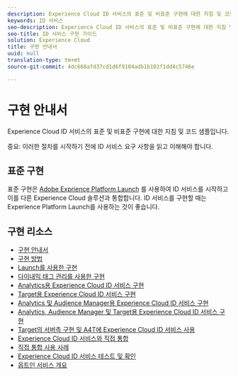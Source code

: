 ```yaml
---
description: Experience Cloud ID 서비스의 표준 및 비표준 구현에 대한 지침 및 코드 샘플입니다.
keywords: ID 서비스
seo-description: Experience Cloud ID 서비스의 표준 및 비표준 구현에 대한 지침 및 코드 샘플입니다.
seo-title: ID 서비스 구현 가이드
solution: Experience Cloud
title: 구현 안내서
uuid: null
translation-type: tm+mt
source-git-commit: 4dc668afd37cd1d6f9104adb1b102f1dd4c5746e

---
```



# 구현 안내서

Experience Cloud ID 서비스의 표준 및 비표준 구현에 대한 지침 및 코드 샘플입니다.

중요: 이러한 절차를 시작하기 전에 ID 서비스 요구 사항을 읽고 이해해야 합니다.

## 표준 구현

표준 구현은 [Adobe Exprience Platform Launch](https://docs.adobelaunch.com/) 를 사용하여 ID 서비스를 시작하고 이를 다른 Experience Cloud 솔루션과 통합합니다. ID 서비스를 구현할 때는 Experience Platform Launch를 사용하는 것이 좋습니다.

## 구현 리소스

* [구현 안내서](mcvid-implementation-guides.md)
* [구현 방법](mcvid-implementation-methods.md)
* [Launch를 사용한 구현](ecid-implement-with-launch.md)
* [다이내믹 태그 관리를 사용한 구현](mcvid-standard.md)
* [Analytics용 Experience Cloud ID 서비스 구현](mcvid-setup-analytics.md)
* [Target용 Experience Cloud ID 서비스 구현](mcvid-setup-target.md)
* [Analytics 및 Audience Manager용 Experience Cloud ID 서비스 구현](mcvid-setup-aam-analytics.md)
* [Analytics, Audience Manager 및 Target용 Experience Cloud ID 서비스 구현](mcvid-setup-aam-analytics-target.md)
* [Target의 서버측 구현 및 A4T에 Experience Cloud ID 서비스 사용](ecid-a4t-target.md)
* [Experience Cloud ID 서비스와 직접 통합](mcvid-direct-integration.md)
* [직접 통합 사용 사례](mcvid-direct-integration-examples.md)
* [Experience Cloud ID 서비스 테스트 및 확인](mcvid-test-verify.md)
* [옵트인 서비스 개요](opt-in-service/mcvid-optin-overview.md)

